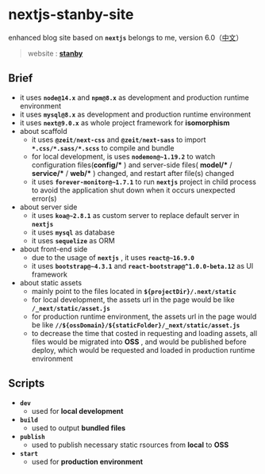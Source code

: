 # nextjs-stanby-site

enhanced blog site based on **`nextjs`** belongs to me, version 6.0（[中文](https://github.com/MonkingStand/nextjs-blog-site/blob/master/README.zh.md)）

> website : **[stanby](http://www.artoriasless.cn)**

## Brief

- it uses **`node@14.x`** and **`npm@8.x`** as development and production runtime environment
- it uses **`mysql@8.x`** as development and production runtime environment
- it uses **`next@9.0.x`** as whole project framework for **isomorphism**
- about scaffold
  - it uses **`@zeit/next-css`** and **`@zeit/next-sass`** to import **`*.css/*.sass/*.scss`** to compile and bundle
  - for local development, is uses **`nodemon@~1.19.2`** to watch configuration files(**config/\*** ) and server-side files( **model/\*** / **service/\*** / **web/\*** ) changed, and restart after file(s) changed
  - it uses **`forever-monitor@~1.7.1`** to run **`nextjs`** project in child process to avoid the application shut down when it occurs unexpected error(s)
- about server side
  - it uses **`koa@~2.8.1`** as custom server to replace default server in **`nextjs`**
  - it uses **`mysql`** as database
  - it uses **`sequelize`** as ORM
- about front-end side
  - due to the usage of **`nextjs`** , it uses **`react@~16.9.0`**
  - it uses **`bootstrap@~4.3.1`** and **`react-bootstrap@^1.0.0-beta.12`** as UI framework
- about static assets
  - mainly point to the files located in **`${projectDir}/.next/static`**
  - for local development, the assets url in the page would be like **`/_next/static/asset.js`**
  - for production runtime environment, the assets url in the page would be like **`//${ossDomain}/${staticFolder}/_next/static/asset.js`**
  - to decrease the time that costed in requesting and loading assets, all files would be migrated into **OSS** , and would be published before deploy, which would be requested and loaded in production runtime environment

## Scripts

- **`dev`**
  - used for **local development**
- **`build`**
  - used to output **bundled files**
- **`publish`**
  - used to publish necessary static rsources from **local** to **OSS**
- **`start`**
  - used for **production environment**
